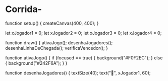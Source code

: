 # Corrida-
function setup() {
  createCanvas(400, 400);
}

let xJogador1 = 0;
let xJogador2 = 0;
let xJogador3 = 0;
let xJogador4 = 0;

function draw() {
  ativaJogo();
  desenhaJogadores();
  desenhaLinhaDeChegada();
  verificaVencedor();
}

function ativaJogo() {
  if (focused == true) {
    background("#F0F2EC");
  } else {
    background("#242F6A");
  }
}

function desenhaJogadores() {
  textSize(40);
  text("🤒", xJogador1, 60);